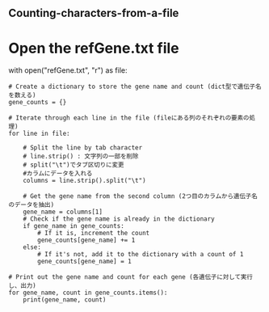 ## Counting-characters-from-a-file

# Open the refGene.txt file
with open("refGene.txt", "r") as file:
    
    # Create a dictionary to store the gene name and count (dict型で遺伝子名を数える)
    gene_counts = {}
    
    # Iterate through each line in the file (fileにある列のそれぞれの要素の処理)
    for line in file:
        
        # Split the line by tab character 
        # line.strip() : 文字列の一部を削除
        # split("\t")でタブ区切りに変更
        #カラムにデータを入れる
        columns = line.strip().split("\t")
        
        # Get the gene name from the second column (2つ目のカラムから遺伝子名のデータを抽出)
        gene_name = columns[1]
        # Check if the gene name is already in the dictionary
        if gene_name in gene_counts:
            # If it is, increment the count
            gene_counts[gene_name] += 1
        else:
            # If it's not, add it to the dictionary with a count of 1
            gene_counts[gene_name] = 1
    
    # Print out the gene name and count for each gene (各遺伝子に対して実行し、出力)
    for gene_name, count in gene_counts.items():
        print(gene_name, count)
